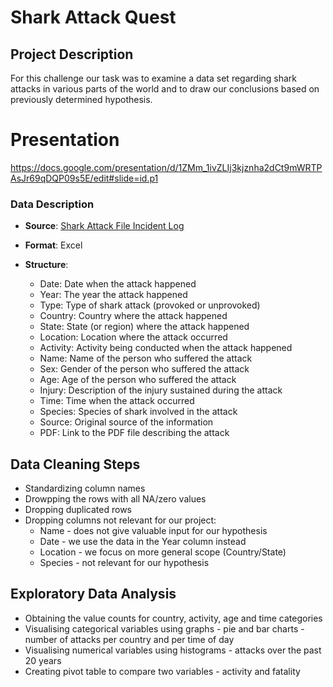 # Shark Attack Quest
## Project Description
For this challenge our task was to examine a data set regarding shark attacks in various parts of the world and to draw our conclusions based on previously determined hypothesis.
# Presentation
https://docs.google.com/presentation/d/1ZMm_1ivZLIj3kjznha2dCt9mWRTPAsJr69qDQP09s5E/edit#slide=id.p1
### Data Description
- **Source**: [Shark Attack File Incident Log](https://www.sharkattackfile.net/incidentlog.htm)
- **Format**: Excel
- **Structure**:
  
  - Date: Date when the attack happened
  - Year: The year the attack happened
  - Type: Type of shark attack (provoked or unprovoked)
  - Country: Country where the attack happened
  - State: State (or region) where the attack happened
  - Location: Location where the attack occurred
  - Activity: Activity being conducted when the attack happened
  - Name: Name of the person who suffered the attack
  - Sex: Gender of the person who suffered the attack
  - Age: Age of the person who suffered the attack
  - Injury: Description of the injury sustained during the attack
  - Time: Time when the attack occurred
  - Species: Species of shark involved in the attack
  - Source: Original source of the information
  - PDF: Link to the PDF file describing the attack

## Data Cleaning Steps

  - Standardizing column names
  - Drowpping the rows with all NA/zero values
  - Dropping duplicated rows 
  - Dropping columns not relevant for our project:
    - Name - does not give valuable input for our hypothesis
    - Date - we use the data in the Year column instead
    - Location - we focus on more general scope (Country/State)
    - Species - not relevant for our hypothesis

## Exploratory Data Analysis

- Obtaining the value counts for country, activity, age and time categories
- Visualising categorical variables using graphs - pie and bar charts - number of attacks per country and per time of day
- Visualising numerical variables using histograms - attacks over the past 20 years
- Creating pivot table to compare two variables - activity and fatality
